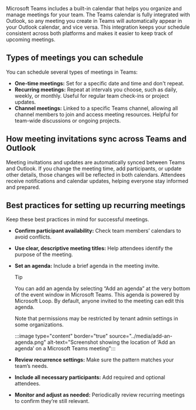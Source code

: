 Microsoft Teams includes a built-in calendar that helps you organize and manage meetings for your team. The Teams calendar is fully integrated with Outlook, so any meeting you create in Teams will automatically appear in your Outlook calendar, and vice versa. This integration keeps your schedule consistent across both platforms and makes it easier to keep track of upcoming meetings.

## Types of meetings you can schedule

You can schedule several types of meetings in Teams:

- **One-time meetings:** Set for a specific date and time and don't repeat.
- **Recurring meetings:** Repeat at intervals you choose, such as daily, weekly, or monthly. Useful for regular team check-ins or project updates.
- **Channel meetings:** Linked to a specific Teams channel, allowing all channel members to join and access meeting resources. Helpful for team-wide discussions or ongoing projects.

## How meeting invitations sync across Teams and Outlook

Meeting invitations and updates are automatically synced between Teams and Outlook. If you change the meeting time, add participants, or update other details, those changes will be reflected in both calendars. Attendees receive notifications and calendar updates, helping everyone stay informed and prepared.

## Best practices for setting up recurring meetings

Keep these best practices in mind for successful meetings.

- **Confirm participant availability:** Check team members’ calendars to avoid conflicts.
- **Use clear, descriptive meeting titles:** Help attendees identify the purpose of the meeting.
- **Set an agenda:** Include a brief agenda in the meeting invite.

  >[!TIP]
  > You can add an agenda by selecting “Add an agenda” at the very bottom of the event window in Microsoft Teams. This agenda is powered by Microsoft Loop. By default, anyone invited to the meeting can edit this agenda.
  >
  >Note that permissions may be restricted by tenant admin settings in some organizations.
  >
  > :::image type="content" border="true" source="../media/add-an-agenda.png" alt-text="Screenshot showing the location of ‘Add an agenda’ on a Microsoft Teams meeting":::

- **Review recurrence settings:** Make sure the pattern matches your team’s needs.
- **Include all necessary participants:** Add required and optional attendees.
- **Monitor and adjust as needed:** Periodically review recurring meetings to confirm they’re still relevant.
